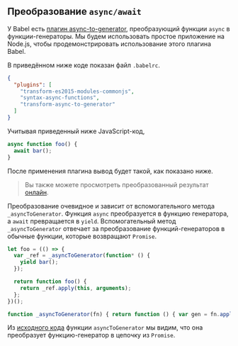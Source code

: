 ## Преобразование `async/await`

У Babel есть [плагин async-to-generator](https://babeljs.io/docs/plugins/transform-async-to-generator/), преобразующий функции `async` в функции-генераторы. Мы будем использовать простое приложение на Node.js, чтобы продемонстрировать использование этого плагина Babel.

В приведённом ниже коде показан файл `.babelrc`.

```json
{
  "plugins": [
    "transform-es2015-modules-commonjs",
    "syntax-async-functions",
    "transform-async-to-generator"
  ]
}
```

Учитывая приведенный ниже JavaScript-код,

```js
async function foo() {
  await bar();
}
```

После применения плагина вывод будет такой, как показано ниже. 

> Вы также можете просмотреть преобразованный результат [онлайн](https://babeljs.io/repl#?babili=false&browsers=&build=&builtIns=false&spec=false&loose=false&code_lz=IYZwngdgxgBAZgV2gFwJYHsL3egFAShgG8AoGGYAd2FWRgCNgAnAgbhIF8g&debug=false&forceAllTransforms=false&shippedProposals=false&circleciRepo=&evaluate=false&fileSize=false&sourceType=module&lineWrap=true&presets=stage-2&prettier=false&targets=&version=6.26.0&envVersion=).

Преобразование очевидное и зависит от вспомогательного метода `_asyncToGenerator`. Функция `async` преобразуется в функцию генератора, а `await` превращается в `yield`. Вспомогательный метод `_asyncToGenerator` отвечает за преобразование функций-генераторов в обычные функции, которые возвращают `Promise`.

```js
let foo = (() => {
  var _ref = _asyncToGenerator(function* () {
    yield bar();
  });

  return function foo() {
    return _ref.apply(this, arguments);
  };
})();

function _asyncToGenerator(fn) { return function () { var gen = fn.apply(this, arguments); return new Promise(function (resolve, reject) { function step(key, arg) { try { var info = gen[key](arg); var value = info.value; } catch (error) { reject(error); return; } if (info.done) { resolve(value); } else { return Promise.resolve(value).then(function (value) { step("next", value); }, function (err) { step("throw", err); }); } } return step("next"); }); }; }
```

Из [исходного кода](https://github.com/babel/babel/blob/master/packages/babel-helpers/src/helpers.js#L240) функции `asyncToGenerator` мы видим, что она преобразует функцию-генератор в цепочку из `Promise`.
